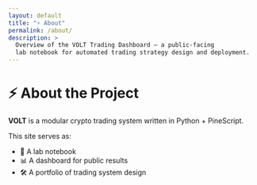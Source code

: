 ```yaml
---
layout: default
title: "⚡ About"
permalink: /about/
description: >
  Overview of the VOLT Trading Dashboard — a public‑facing
  lab notebook for automated trading strategy design and deployment.
---
```


# ⚡ About the Project

**VOLT** is a modular crypto trading system written in Python + PineScript.

This site serves as:

- 📒 A lab notebook  
- 📊 A dashboard for public results  
- 🛠️ A portfolio of trading system design

